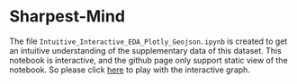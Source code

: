 # Sharpest-Mind


The file `Intuitive_Interactive_EDA_Plotly_Geojson.ipynb` is created to get an intuitive understanding of the supplementary
data of this dataset. This notebook is interactive, and the github page only support static view of the notebook. So please click
[here](https://cdn.rawgit.com/Bato803/Sharpest-Mind/2d54a759/index.html) to play with the interactive graph. 

